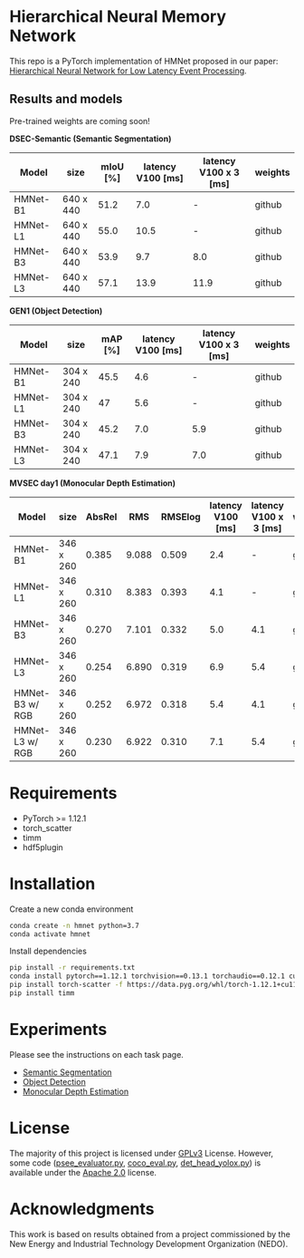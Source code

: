 # Hierarchical Neural Memory Network

This repo is a PyTorch implementation of HMNet proposed in our paper: [Hierarchical Neural Network for Low Latency Event Processing](https://openaccess.thecvf.com/content/CVPR2023/papers/Hamaguchi_Hierarchical_Neural_Memory_Network_for_Low_Latency_Event_Processing_CVPR_2023_paper.pdf).

## Results and models

Pre-trained weights are coming soon!

**DSEC-Semantic (Semantic Segmentation)**

| Model | size | mIoU [%] | latency V100 [ms] | latency V100 x 3 [ms] | weights |
| --- | --- | --- | --- | --- | --- |
| HMNet-B1 | 640 x 440 | 51.2 | 7.0 | - | github |
| HMNet-L1 | 640 x 440 | 55.0 | 10.5 | - | github |
| HMNet-B3 | 640 x 440 | 53.9 | 9.7 | 8.0 | github |
| HMNet-L3 | 640 x 440 | 57.1 | 13.9 | 11.9 | github |

**GEN1 (Object Detection)**

| Model | size | mAP [%] | latency V100 [ms] | latency V100 x 3 [ms] | weights |
| --- | --- | --- | --- | --- | --- |
| HMNet-B1 | 304 x 240 | 45.5 | 4.6 | - | github |
| HMNet-L1 | 304 x 240 | 47 | 5.6 | - | github |
| HMNet-B3 | 304 x 240 | 45.2 | 7.0 | 5.9 | github |
| HMNet-L3 | 304 x 240 | 47.1 | 7.9 | 7.0 | github |

**MVSEC day1 (Monocular Depth Estimation)**

| Model | size | AbsRel | RMS | RMSElog | latency V100 [ms] | latency V100 x 3 [ms] | weights |
| --- | --- | --- | --- | --- | --- | --- | --- |
| HMNet-B1 | 346 x 260 | 0.385 | 9.088 | 0.509 | 2.4 | - | github |
| HMNet-L1 | 346 x 260 | 0.310 | 8.383 | 0.393 | 4.1 | - | github |
| HMNet-B3 | 346 x 260 | 0.270 | 7.101 | 0.332 | 5.0 | 4.1 | github |
| HMNet-L3 | 346 x 260 | 0.254 | 6.890 | 0.319 | 6.9 | 5.4 | github |
| HMNet-B3 w/ RGB | 346 x 260 | 0.252 | 6.972 | 0.318 | 5.4 | 4.1 | github |
| HMNet-L3 w/ RGB | 346 x 260 | 0.230 | 6.922 | 0.310 | 7.1 | 5.4 | github |

# Requirements

- PyTorch >= 1.12.1
- torch_scatter
- timm
- hdf5plugin

# Installation

Create a new conda environment

```bash
conda create -n hmnet python=3.7
conda activate hmnet
```

Install dependencies

```bash
pip install -r requirements.txt
conda install pytorch==1.12.1 torchvision==0.13.1 torchaudio==0.12.1 cudatoolkit=11.3 -c pytorch
pip install torch-scatter -f https://data.pyg.org/whl/torch-1.12.1+cu113.html
pip install timm
```

# Experiments

Please see the instructions on each task page.

- [Semantic Segmentation](https://github.com/hamarh/HMNet_pth/blob/main/experiments/segmentation/)
- [Object Detection](https://github.com/hamarh/HMNet_pth/blob/main/experiments/detection/)
- [Monocular Depth Estimation](https://github.com/hamarh/HMNet/blob/main/experiments/depth/)

# License

The majority of this project is licensed under [GPLv3](https://www.gnu.org/licenses/gpl-3.0.html) License. However, some code ([psee_evaluator.py](https://github.com/hamarh/HMNet_pth/blob/main/experiments/depth/scripts/psee_evaluator.py), [coco_eval.py](https://github.com/hamarh/HMNet_pth/blob/main/experiments/depth/scripts/coco_eval.py), [det_head_yolox.py](https://github.com/hamarh/HMNet_pth/blob/main/hmnet/models/base/head/task_head/det_head_yolox.py)) is available under the [Apache 2.0](http://www.apache.org/licenses/LICENSE-2.0) license.

# Acknowledgments

This work is based on results obtained from a project commissioned by the New Energy and Industrial Technology Development Organization (NEDO).
